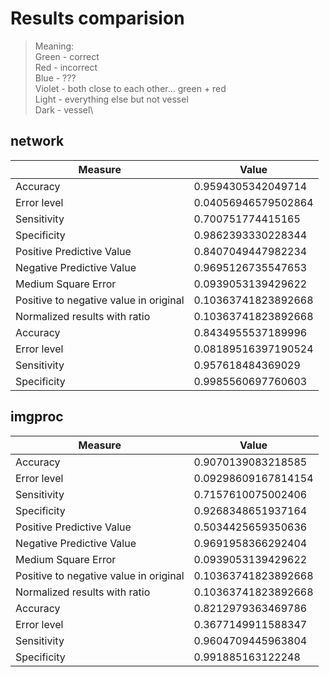 # Results comparision
> Meaning:\
> Green - correct\
> Red - incorrect\
> Blue - ???\
> Violet - both close to each other... green + red\
> Light - everything else but not vessel\
> Dark - vessel\

## network
| Measure | Value |
| --- | --- |
| Accuracy |0.9594305342049714|
| Error level |0.04056946579502864|
| Sensitivity | 0.700751774415165 |
| Specificity | 0.9862393330228344 |
| Positive Predictive Value | 0.8407049447982234 |
| Negative Predictive Value | 0.9695126735547653 |
| Medium Square Error | 0.0939053139429622
| Positive to negative value in original | 0.10363741823892668 |
| Normalized results with ratio | 0.10363741823892668 |
| Accuracy | 0.8434955537189996 |
| Error level | 0.08189516397190524 |
| Sensitivity | 0.957618484369029 |
| Specificity | 0.9985560697760603 |

## imgproc
| Measure | Value |
| --- | --- |
| Accuracy |0.9070139083218585|
| Error level |0.09298609167814154|
| Sensitivity | 0.7157610075002406 |
| Specificity | 0.9268348651937164 |
| Positive Predictive Value | 0.5034425659350636 |
| Negative Predictive Value | 0.9691958366292404 |
| Medium Square Error | 0.0939053139429622
| Positive to negative value in original | 0.10363741823892668 |
| Normalized results with ratio | 0.10363741823892668 |
| Accuracy | 0.8212979363469786 |
| Error level | 0.3677149911588347 |
| Sensitivity | 0.9604709445963804 |
| Specificity | 0.991885163122248 |
